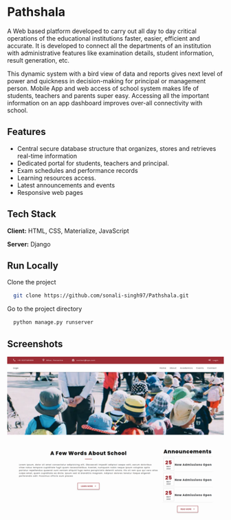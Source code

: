 
# Pathshala

A Web based platform developed to carry out all day to day critical operations of the 
educational institutions faster, easier, efficient and accurate. It is developed to connect all the departments of an institution with administrative
features like examination details, student information, result generation, etc.

This dynamic system with a bird view of data and reports gives next level of power and quickness in decision-making for principal or management person.
Mobile App and web access of school system makes life of students, teachers and parents super easy. Accessing all the important information on an app dashboard improves
over-all connectivity with school.


## Features

- Central secure database structure that organizes, stores and retrieves real-time information
- Dedicated portal for students, teachers and principal.
- Exam schedules and performance records
- Learning resources access.
- Latest announcements and events 
- Responsive web pages

  
## Tech Stack

**Client:** HTML, CSS, Materialize, JavaScript

**Server:** Django

  
## Run Locally

Clone the project

```bash
  git clone https://github.com/sonali-singh97/Pathshala.git
```

Go to the project directory

```bash
  python manage.py runserver
```

  
## Screenshots

![App Screenshot](./static/images/school.png)

  
```
